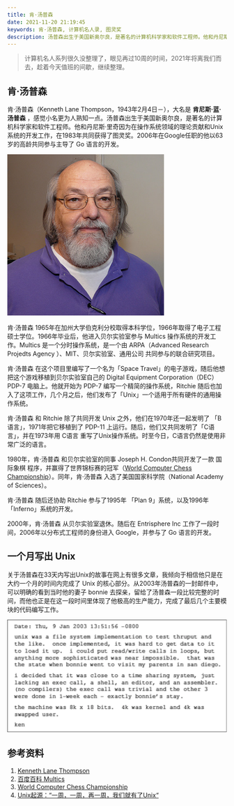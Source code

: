 ```yaml
---
title: 肯·汤普森
date: 2021-11-20 21:19:45
keywords: 肯·汤普森, 计算机名人录, 图灵奖
description: 汤普森出生于美国新奥尔良，是著名的计算机科学家和软件工程师。他和丹尼斯·里奇因为在操作系统领域的理论贡献和Unix系统的开发工作，在1983年共同获得了图灵奖。2006年在Google任职的他以63岁的高龄共同参与主导了 Go 语言的开发。
---
```


> 计算机名人系列很久没整理了，眼见再过10周的时间，2021年将离我们而去，趁着今天值班的间歇，继续整理。

## 肯·汤普森

肯·汤普森（Kenneth Lane Thompson，1943年2月4日－），大名是 **肯尼斯·蓝·汤普森** ，感觉小名更为人熟知一点。汤普森出生于美国新奥尔良，是著名的计算机科学家和软件工程师。他和丹尼斯·里奇因为在操作系统领域的理论贡献和Unix系统的开发工作，在1983年共同获得了图灵奖。2006年在Google任职的他以63岁的高龄共同参与主导了 Go 语言的开发。

![img](20211122-ken-thompson/thompson09.jpg)

肯·汤普森 1965年在加州大学伯克利分校取得本科学位，1966年取得了电子工程硕士学位。1966年毕业后，他进入贝尔实验室参与 Multics 操作系统的开发工作。Multics 是一个分时操作系统，是一个由 ARPA（Advanced Research Projedts Agency ）、MIT、贝尔实验室、通用公司 共同参与的联合研究项目。

肯·汤普森 在这个项目里编写了一个名为「Space Travel」的电子游戏，随后他想把这个游戏移植到贝尔实验室自己的 Digital Equipment Corporation（DEC）PDP-7 电脑上。他就开始为 PDP-7 编写一个精简的操作系统，Ritchie 随后也加入了这项工作，几个月之后，他们发布了「Unix」一个适用于所有硬件的通用操作系统。

肯·汤普森 和 Ritchie 除了共同开发 Unix 之外，他们在1970年还一起发明了 「B语言」，1971年把它移植到了 PDP-11 上运行。随后，他们又共同发明了「C语言」，并在1973年用 C语言 重写了Unix操作系统。时至今日，C语言仍然是使用非常广泛的语言。

1980年，肯·汤普森 和贝尔实验室的同事 Joseph H. Condon共同开发了一款 国际象棋 程序，并赢得了世界锦标赛的冠军（[World Computer Chess Championship](https://www.chessprogramming.org/World_Computer_Chess_Championship)）。同年，肯·汤普森 入选了美国国家科学院（National Academy of Sciences）。

肯·汤普森 随后还协助 Ritchie 参与了1995年 「Plan 9」系统，以及1996年「Inferno」系统的开发。

2000年，肯·汤普森 从贝尔实验室退休。随后在 Entrisphere Inc 工作了一段时间，2006年以分布式工程师的身份进入 Google，并参与了 Go 语言的开发。

## 一个月写出 Unix

关于汤普森在33天内写出Unix的故事在网上有很多文章，我倾向于相信他只是在大约一个月的时间内完成了 Unix 的核心部分。从2003年汤普森的一封邮件中，可以明确的看到当时他的妻子 bonnie 去探亲，留给了汤普森一段比较完整的时间，而他也正是在这一段时间里体现了他极高的生产能力，完成了最后几个主要模块的代码编写工作。

![img](20211122-ken-thompson/v2-1bd3865c089dd2de2dbc46ba9437f594_1440w.webp)

## 参考资料

1. [Kenneth Lane Thompson](https://www.britannica.com/biography/Kenneth-Lane-Thompson)
2. [百度百科 Multics](https://baike.baidu.com/item/multics/10409946?fr=aladdin)
3. [World Computer Chess Championship](https://www.chessprogramming.org/World_Computer_Chess_Championship)
4. [Unix起源：“一周，一周，再一周，我们就有了Unix“](https://zhuanlan.zhihu.com/p/369571776)
